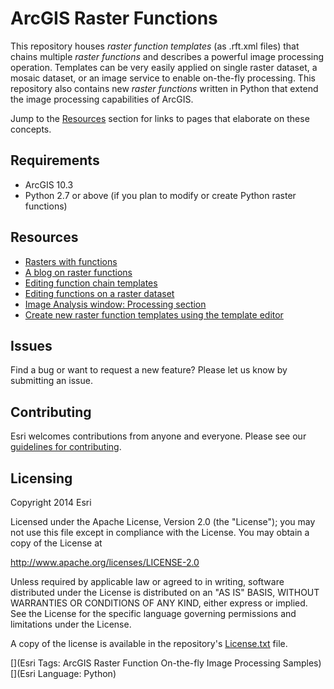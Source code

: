 # ArcGIS Raster Functions

This repository houses *raster function templates* (as .rft.xml files) that chains multiple *raster functions* and describes a powerful image processing operation. Templates can be very easily applied on single raster dataset, a mosaic dataset, or an image service to enable on-the-fly processing. This repository also contains new *raster functions* written in Python that extend the image processing capabilities of ArcGIS. 

Jump to the [Resources](https://github.com/ArcGIS/raster-functions/blob/master/README.md#resources) section for links to pages that elaborate on these concepts.

## Requirements

* ArcGIS 10.3
* Python 2.7 or above (if you plan to modify or create Python raster functions) 

## Resources

* [Rasters with functions](http://resources.arcgis.com/en/help/main/10.2/index.html#//009t0000000m000000)
* [A blog on raster functions](http://blogs.esri.com/esri/arcgis/2010/08/10/raster-functions/)
* [Editing function chain templates](http://resources.arcgis.com/en/help/main/10.2/index.html#//009t000001zn000000)
* [Editing functions on a raster dataset](http://resources.arcgis.com/en/help/main/10.2/index.html#/Editing_functions_on_a_raster_dataset/009t000001zs000000/)
* [Image Analysis window: Processing section](http://resources.arcgis.com/en/help/main/10.2/index.html#//009t000000m7000000)
* [Create new raster function templates using the template editor](http://resources.arcgis.com/en/help/main/10.2/index.html#//009t00000234000000)

## Issues

Find a bug or want to request a new feature?  Please let us know by submitting an issue.

## Contributing

Esri welcomes contributions from anyone and everyone. Please see our [guidelines for contributing](https://github.com/esri/contributing).

## Licensing
Copyright 2014 Esri

Licensed under the Apache License, Version 2.0 (the "License");
you may not use this file except in compliance with the License.
You may obtain a copy of the License at

   http://www.apache.org/licenses/LICENSE-2.0

Unless required by applicable law or agreed to in writing, software
distributed under the License is distributed on an "AS IS" BASIS,
WITHOUT WARRANTIES OR CONDITIONS OF ANY KIND, either express or implied.
See the License for the specific language governing permissions and
limitations under the License.

A copy of the license is available in the repository's [License.txt](https://github.com/ArcGIS/raster-functions-python/blob/master/License.txt) file.

[](Esri Tags: ArcGIS Raster Function On-the-fly Image Processing Samples)
[](Esri Language: Python)​

